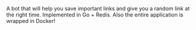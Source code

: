 A bot that will help you save important links and give you a random link at the right time. 
Implemented in Go + Redis. 
Also the entire application is wrapped in Docker!
